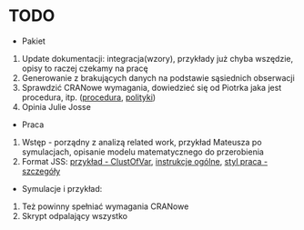 # TODO

* Pakiet

1. Update dokumentacji: integracja(wzory), przykłady już chyba wszędzie, opisy to raczej czekamy na pracę
2. Generowanie z brakujących danych na podstawie sąsiednich obserwacji
3. Sprawdzić CRANowe wymagania, dowiedzieć się od Piotrka jaka jest procedura, itp. ([procedura](http://r-pkgs.had.co.nz/release.html), [polityki](https://cran.r-project.org/web/packages/policies.html))
4. Opinia Julie Josse

* Praca

1. Wstęp - porządny z analizą related work, przykład Mateusza po symulacjach, opisanie modelu matematycznego do przerobienia
2. Format JSS: [przykład - ClustOfVar](https://arxiv.org/pdf/1112.0295.pdf), [instrukcje ogólne](https://www.jstatsoft.org/pages/view/authors), [styl praca - szczegóły](https://www.jstatsoft.org/pages/view/style)

* Symulacje i przykład:

1. Też powinny spełniać wymagania CRANowe
2. Skrypt odpalający wszystko
